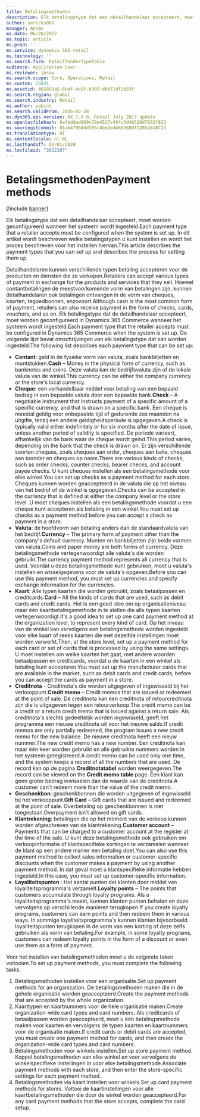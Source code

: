 ```yaml
---
title: Betalingsmethoden
description: Elk betalingstype dat een detailhandelaar accepteert, moet worden geconfigureerd wanneer het systeem wordt ingesteld. In dit artikel wordt beschreven welke betalingstypen u kunt instellen en wordt het proces beschreven voor het instellen hiervan.
author: sericks007
manager: AnnBe
ms.date: 06/20/2017
ms.topic: article
ms.prod: ''
ms.service: dynamics-365-retail
ms.technology: ''
ms.search.form: RetailTenderTypeTable
audience: Application User
ms.reviewer: josaw
ms.search.scope: Core, Operations, Retail
ms.custom: 15831
ms.assetid: 465893a5-6b4f-4c5f-b305-db071df2d33f
ms.search.region: global
ms.search.industry: Retail
ms.author: yabinl
ms.search.validFrom: 2016-02-28
ms.dyn365.ops.version: AX 7.0.0, Retail July 2017 update
ms.openlocfilehash: 6afbddad869c70e4527c49fc5d4b520d7602f825
ms.sourcegitcommit: 81a647904dd305c4be2e4b683689f128548a872d
ms.translationtype: HT
ms.contentlocale: nl-NL
ms.lasthandoff: 02/01/2020
ms.locfileid: "3022187"
---
```

# <a name="payment-methods"></a><span data-ttu-id="4e245-104">Betalingsmethoden</span><span class="sxs-lookup"><span data-stu-id="4e245-104">Payment methods</span></span>

[!include [banner](includes/banner.md)]

<span data-ttu-id="4e245-105">Elk betalingstype dat een detailhandelaar accepteert, moet worden geconfigureerd wanneer het systeem wordt ingesteld.</span><span class="sxs-lookup"><span data-stu-id="4e245-105">Each payment type that a retailer accepts must be configured when the system is set up.</span></span> <span data-ttu-id="4e245-106">In dit artikel wordt beschreven welke betalingstypen u kunt instellen en wordt het proces beschreven voor het instellen hiervan.</span><span class="sxs-lookup"><span data-stu-id="4e245-106">This article describes the payment types that you can set up and describes the process for setting them up.</span></span>

<span data-ttu-id="4e245-107">Detailhandelaren kunnen verschillende typen betaling accepteren voor de producten en diensten die ze verkopen.</span><span class="sxs-lookup"><span data-stu-id="4e245-107">Retailers can accept various types of payment in exchange for the products and services that they sell.</span></span> <span data-ttu-id="4e245-108">Hoewel contantbetalingen de meestvoorkomende vorm van betalingen zijn, kunnen detailhandelaren ook betalingen ontvangen in de vorm van cheques, kaarten, tegoedbonnen, enzovoort.</span><span class="sxs-lookup"><span data-stu-id="4e245-108">Although cash is the most common form of payment, retailers can also receive payment in the form of checks, cards, vouchers, and so on.</span></span> <span data-ttu-id="4e245-109">Elk betalingstype dat de detailhandelaar accepteert, moet worden geconfigureerd in Dynamics 365 Commerce wanneer het systeem wordt ingesteld.</span><span class="sxs-lookup"><span data-stu-id="4e245-109">Each payment type that the retailer accepts must be configured in Dynamics 365 Commerce when the system is set up.</span></span> <span data-ttu-id="4e245-110">De volgende lijst bevat omschrijvingen van elk betalingstype dat kan worden ingesteld:</span><span class="sxs-lookup"><span data-stu-id="4e245-110">The following list describes each payment type that can be set up:</span></span>

- <span data-ttu-id="4e245-111">**Contant**: geld in de fysieke vorm van valuta, zoals bankbiljetten en muntstukken.</span><span class="sxs-lookup"><span data-stu-id="4e245-111">**Cash** – Money in the physical form of currency, such as banknotes and coins.</span></span> <span data-ttu-id="4e245-112">Deze valuta kan de bedrijfsvaluta zijn of de lokale valuta van de winkel.</span><span class="sxs-lookup"><span data-stu-id="4e245-112">This currency can be either the company currency or the store's local currency.</span></span>
- <span data-ttu-id="4e245-113">**Cheque**: een verhandelbaar middel voor betaling van een bepaald bedrag in een bepaalde valuta door een bepaalde bank.</span><span class="sxs-lookup"><span data-stu-id="4e245-113">**Check** – A negotiable instrument that instructs payment of a specific amount of a specific currency, and that is drawn on a specific bank.</span></span> <span data-ttu-id="4e245-114">Een cheque is meestal geldig voor onbepaalde tijd of gedurende zes maanden na uitgifte, tenzij een andere geldigheidsperiode is opgegeven.</span><span class="sxs-lookup"><span data-stu-id="4e245-114">A check is typically valid either indefinitely or for six months after the date of issue, unless another period of validity is specified.</span></span> <span data-ttu-id="4e245-115">De periode varieert, afhankelijk van de bank waar de cheque wordt geïnd.</span><span class="sxs-lookup"><span data-stu-id="4e245-115">This period varies, depending on the bank that the check is drawn on.</span></span> <span data-ttu-id="4e245-116">Er zijn verschillende soorten cheques, zoals cheques aan order, cheques aan balie, cheques aan toonder en cheques op naam.</span><span class="sxs-lookup"><span data-stu-id="4e245-116">There are various kinds of checks, such as order checks, counter checks, bearer checks, and account payee checks.</span></span> <span data-ttu-id="4e245-117">U kunt cheques instellen als een betalingsmethode voor elke winkel.</span><span class="sxs-lookup"><span data-stu-id="4e245-117">You can set up checks as a payment method for each store.</span></span> <span data-ttu-id="4e245-118">Cheques kunnen worden geaccepteerd in de valuta die op het niveau van het bedrijf of de winkel is opgegeven.</span><span class="sxs-lookup"><span data-stu-id="4e245-118">Checks can be accepted in the currency that is defined at either the company level or the store level.</span></span> <span data-ttu-id="4e245-119">U moet cheques instellen als een betalingsmethode voordat u een cheque kunt accepteren als betaling in een winkel.</span><span class="sxs-lookup"><span data-stu-id="4e245-119">You must set up checks as a payment method before you can accept a check as payment in a store.</span></span>
- <span data-ttu-id="4e245-120">**Valuta**: de hoofdvorm van betaling anders dan de standaardvaluta van het bedrijf.</span><span class="sxs-lookup"><span data-stu-id="4e245-120">**Currency** – The primary form of payment other than the company's default currency.</span></span> <span data-ttu-id="4e245-121">Munten en bankbiljetten zijn beide vormen van valuta.</span><span class="sxs-lookup"><span data-stu-id="4e245-121">Coins and paper money are both forms of currency.</span></span> <span data-ttu-id="4e245-122">Deze betalingsmethode vertegenwoordigt alle valuta's die worden gebruikt.</span><span class="sxs-lookup"><span data-stu-id="4e245-122">The currency payment method represents all currency that is used.</span></span> <span data-ttu-id="4e245-123">Voordat u deze betalingsmethode kunt gebruiken, moet u valuta's instellen en wisselgegevens voor de valuta's opgeven.</span><span class="sxs-lookup"><span data-stu-id="4e245-123">Before you can use this payment method, you must set up currencies and specify exchange information for the currencies.</span></span>
- <span data-ttu-id="4e245-124">**Kaart**: Alle typen kaarten die worden gebruikt, zoals betaalpassen en creditcards.</span><span class="sxs-lookup"><span data-stu-id="4e245-124">**Card** – All the kinds of cards that are used, such as debit cards and credit cards.</span></span> <span data-ttu-id="4e245-125">Het is een goed idee om op organisatieniveau maar één kaartbetalingsmethode in te stellen die alle typen kaarten vertegenwoordigt.</span><span class="sxs-lookup"><span data-stu-id="4e245-125">It's a good idea to set up one card payment method at the organization level, to represent every kind of card.</span></span> <span data-ttu-id="4e245-126">Op het niveau van de winkel kan vervolgens een betalingsmethode worden ingesteld voor elke kaart of reeks kaarten die met dezelfde instellingen moet worden verwerkt.</span><span class="sxs-lookup"><span data-stu-id="4e245-126">Then, at the store level, set up a payment method for each card or set of cards that is processed by using the same settings.</span></span> <span data-ttu-id="4e245-127">U moet instellen om welke kaarten het gaat, met andere woorden betaalpassen en creditcards, voordat u de kaarten in een winkel als betaling kunt accepteren.</span><span class="sxs-lookup"><span data-stu-id="4e245-127">You must set up the manufacturer cards that are available in the market, such as debit cards and credit cards, before you can accept the cards as payment in a store.</span></span>
- <span data-ttu-id="4e245-128">**Creditnota** - Creditnota's die worden uitgegeven of ingewisseld bij het verkooppunt.</span><span class="sxs-lookup"><span data-stu-id="4e245-128">**Credit memo** – Credit memos that are issued or redeemed at the point of sale.</span></span> <span data-ttu-id="4e245-129">De creditnota kan een creditnota of retourcreditnota zijn die is uitgegeven tegen een retourverkoop.</span><span class="sxs-lookup"><span data-stu-id="4e245-129">The credit memo can be a credit or a return credit memo that is issued against a return sale.</span></span> <span data-ttu-id="4e245-130">Als creditnota's slechts gedeeltelijk worden ingewisseld, geeft het programma een nieuwe creditnota uit voor het nieuwe saldo.</span><span class="sxs-lookup"><span data-stu-id="4e245-130">If credit memos are only partially redeemed, the program issues a new credit memo for the new balance.</span></span> <span data-ttu-id="4e245-131">De nieuwe creditnota heeft een nieuw nummer.</span><span class="sxs-lookup"><span data-stu-id="4e245-131">The new credit memo has a new number.</span></span> <span data-ttu-id="4e245-132">Een creditnota kan maar één keer worden gebruikt en alle gebruikte nummers worden in het systeem geregistreerd.</span><span class="sxs-lookup"><span data-stu-id="4e245-132">A credit memo can be used only one time, and the system keeps a record of all the numbers that are used.</span></span> <span data-ttu-id="4e245-133">De record kan op de pagina **Creditnotatabel** worden weergegeven.</span><span class="sxs-lookup"><span data-stu-id="4e245-133">The record can be viewed on the **Credit memo table** page.</span></span> <span data-ttu-id="4e245-134">Een klant kan geen groter bedrag inwisselen dan de waarde van de creditnota.</span><span class="sxs-lookup"><span data-stu-id="4e245-134">A customer can't redeem more than the value of the credit memo.</span></span>
- <span data-ttu-id="4e245-135">**Geschenkbon**: geschenkbonnen die worden uitgegeven of ingewisseld bij het verkooppunt.</span><span class="sxs-lookup"><span data-stu-id="4e245-135">**Gift Card** – Gift cards that are issued and redeemed at the point of sale.</span></span> <span data-ttu-id="4e245-136">Overbetaling op geschenkbonnen is niet toegestaan.</span><span class="sxs-lookup"><span data-stu-id="4e245-136">Overpayment isn't allowed on gift cards.</span></span>
- <span data-ttu-id="4e245-137">**Klantrekening**: betalingen die op het moment van de verkoop kunnen worden afgeschreven van de klantrekening.</span><span class="sxs-lookup"><span data-stu-id="4e245-137">**Customer account** – Payments that can be charged to a customer account at the register at the time of the sale.</span></span> <span data-ttu-id="4e245-138">U kunt deze betalingsmethode ook gebruiken om verkoopinformatie of klantspecifieke kortingen te verzamelen wanneer de klant op een andere manier een betaling doet.</span><span class="sxs-lookup"><span data-stu-id="4e245-138">You can also use this payment method to collect sales information or customer-specific discounts when the customer makes a payment by using another payment method.</span></span> <span data-ttu-id="4e245-139">In dat geval moet u klantspecifieke informatie hebben ingesteld.</span><span class="sxs-lookup"><span data-stu-id="4e245-139">In this case, you must set up customer-specific information.</span></span>
- <span data-ttu-id="4e245-140">**Loyaliteitspunten** : Het aantal punten dat klanten door middel van loyaliteitsprogramma's verzamelt.</span><span class="sxs-lookup"><span data-stu-id="4e245-140">**Loyalty points** – The points that customers accumulate through loyalty programs.</span></span> <span data-ttu-id="4e245-141">Als u loyaliteitsprogramma's maakt, kunnen klanten punten behalen en deze vervolgens op verschillende manieren terugkopen.</span><span class="sxs-lookup"><span data-stu-id="4e245-141">If you create loyalty programs, customers can earn points and then redeem them in various ways.</span></span> <span data-ttu-id="4e245-142">In sommige loyaliteitsprogramma's kunnen klanten bijvoorbeeld loyaliteitspunten terugkopen in de vorm van een korting of deze zelfs gebruiken als vorm van betaling.</span><span class="sxs-lookup"><span data-stu-id="4e245-142">For example, in some loyalty programs, customers can redeem loyalty points in the form of a discount or even use them as a form of payment.</span></span>

<span data-ttu-id="4e245-143">Voor het instellen van betalingsmethoden moet u de volgende taken voltooien.</span><span class="sxs-lookup"><span data-stu-id="4e245-143">To set up payment methods, you must complete the following tasks.</span></span>

1. <span data-ttu-id="4e245-144">Betalingsmethoden instellen voor een organisatie.</span><span class="sxs-lookup"><span data-stu-id="4e245-144">Set up payment methods for an organization.</span></span> <span data-ttu-id="4e245-145">De betalingsmethoden maken die in de gehele organisatie worden geaccepteerd.</span><span class="sxs-lookup"><span data-stu-id="4e245-145">Create the payment methods that are accepted by the whole organization.</span></span>
2. <span data-ttu-id="4e245-146">Kaarttypen en kaartnummers voor de hele organisatie maken.</span><span class="sxs-lookup"><span data-stu-id="4e245-146">Create organization-wide card types and card numbers.</span></span> <span data-ttu-id="4e245-147">Als creditcards of betaalpassen worden geaccepteerd, moet u één betalingsmethode maken voor kaarten en vervolgens de typen kaarten en kaartnummers voor de organisatie maken.</span><span class="sxs-lookup"><span data-stu-id="4e245-147">If credit cards or debit cards are accepted, you must create one payment method for cards, and then create the organization-wide card types and card numbers.</span></span>
3. <span data-ttu-id="4e245-148">Betalingsmethoden voor winkels instellen.</span><span class="sxs-lookup"><span data-stu-id="4e245-148">Set up store payment method.</span></span> <span data-ttu-id="4e245-149">Koppel betalingsmethoden aan elke winkel en voer vervolgens de winkelspecifieke instellingen in voor elke betalingsmethode.</span><span class="sxs-lookup"><span data-stu-id="4e245-149">Associate payment methods with each store, and then enter the store-specific settings for each payment method.</span></span>
4. <span data-ttu-id="4e245-150">Betalingsmethoden via kaart instellen voor winkels.</span><span class="sxs-lookup"><span data-stu-id="4e245-150">Set up card payment methods for stores.</span></span> <span data-ttu-id="4e245-151">Voltooi de kaartinstellingen voor alle kaartbetalingsmethoden die door de winkel worden geaccepteerd.</span><span class="sxs-lookup"><span data-stu-id="4e245-151">For any card payment methods that the store accepts, complete the card setup.</span></span>

